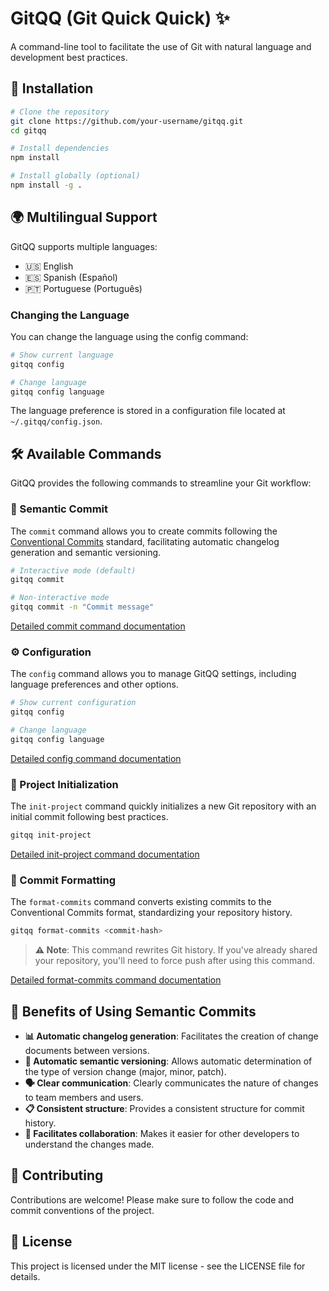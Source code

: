 # GitQQ (Git Quick Quick) ✨

A command-line tool to facilitate the use of Git with natural language and development best practices.

## 🚀 Installation

```bash
# Clone the repository
git clone https://github.com/your-username/gitqq.git
cd gitqq

# Install dependencies
npm install

# Install globally (optional)
npm install -g .
```

## 🌍 Multilingual Support

GitQQ supports multiple languages:

- 🇺🇸 English
- 🇪🇸 Spanish (Español)
- 🇵🇹 Portuguese (Português)

### Changing the Language

You can change the language using the config command:

```bash
# Show current language
gitqq config

# Change language
gitqq config language
```

The language preference is stored in a configuration file located at `~/.gitqq/config.json`.

## 🛠️ Available Commands

GitQQ provides the following commands to streamline your Git workflow:

### 📝 Semantic Commit

The `commit` command allows you to create commits following the [Conventional Commits](https://www.conventionalcommits.org/) standard, facilitating automatic changelog generation and semantic versioning.

```bash
# Interactive mode (default)
gitqq commit

# Non-interactive mode
gitqq commit -n "Commit message"
```

[Detailed commit command documentation](docs/commit.md)

### ⚙️ Configuration

The `config` command allows you to manage GitQQ settings, including language preferences and other options.

```bash
# Show current configuration
gitqq config

# Change language
gitqq config language
```

[Detailed config command documentation](docs/config.md)

### 🏁 Project Initialization

The `init-project` command quickly initializes a new Git repository with an initial commit following best practices.

```bash
gitqq init-project
```

[Detailed init-project command documentation](docs/init-project.md)

### 🔄 Commit Formatting

The `format-commits` command converts existing commits to the Conventional Commits format, standardizing your repository history.

```bash
gitqq format-commits <commit-hash>
```

> **⚠️ Note**: This command rewrites Git history. If you've already shared your repository, you'll need to force push after using this command.

[Detailed format-commits command documentation](docs/format-commits.md)

## 🎯 Benefits of Using Semantic Commits

- **📊 Automatic changelog generation**: Facilitates the creation of change documents between versions.
- **🔢 Automatic semantic versioning**: Allows automatic determination of the type of version change (major, minor, patch).
- **🗣️ Clear communication**: Clearly communicates the nature of changes to team members and users.
- **📋 Consistent structure**: Provides a consistent structure for commit history.
- **👥 Facilitates collaboration**: Makes it easier for other developers to understand the changes made.

## 👥 Contributing

Contributions are welcome! Please make sure to follow the code and commit conventions of the project.

## 📄 License

This project is licensed under the MIT license - see the LICENSE file for details. 